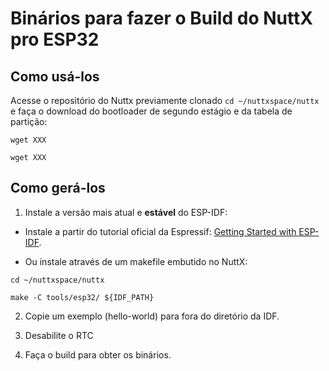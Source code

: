 # Binários para fazer o Build do NuttX pro ESP32

## Como usá-los 

Acesse o repositório do Nuttx previamente clonado
 `cd ~/nuttxspace/nuttx`
e faça o download do bootloader de segundo estágio e da tabela de partição:

`wget XXX`

`wget XXX`

## Como gerá-los

1. Instale a versão mais atual e **estável** do ESP-IDF:

  * Instale a partir do tutorial oficial da Espressif: [Getting Started with ESP-IDF](https://docs.espressif.com/projects/esp-idf/en/stable/get-started/index.html).
  
  * Ou instale através de um makefile embutido no NuttX:
  
  `cd ~/nuttxspace/nuttx`
  
  `make -C tools/esp32/ ${IDF_PATH}`

2. Copie um exemplo (hello-world) para fora do diretório da IDF.

3. Desabilite o RTC 

3. Faça o build para obter os binários.
